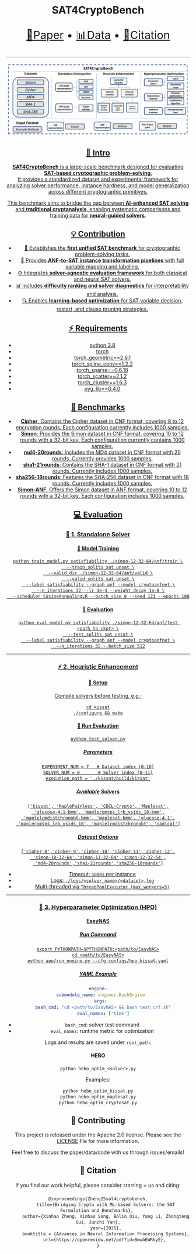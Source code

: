 <div align="center">
    <h1> <a>SAT4CryptoBench</a></h1>
  <p align="center" style="font-size: 30px">
    <a href="https://openreview.net/pdf?id=BmwbEWRkyE">📃Paper</a> • 
    <a href="https://www.kaggle.com/datasets/35ed67ea30fb819f1dbd3b1cbae9c0cb2fd401e6ad7c181497ac2e5cf88d0823">📊Data</a> • 
    <a href="#-citation">📖Citation
  </p>
        
---
        
![image-20251023204613074](assets/overview.png)

## 🏃 Intro

**SAT4CryptoBench** is a large-scale benchmark designed for evaluating **SAT-based cryptographic problem-solving**.  
It provides a standardized dataset and experimental framework for analyzing solver performance, instance hardness, and model generalization across different cryptographic primitives.  

This benchmark aims to bridge the gap between **AI-enhanced SAT solving** and **traditional cryptanalysis**, enabling systematic comparisons and training data for **neural-guided solvers**.

## 💡 Contribution
- 🧩 Establishes the **first unified SAT benchmark** for cryptographic problem-solving tasks.  
- 🧠 Provides **ANF-to-SAT instance transformation pipelines** with full variable mapping and labeling.  
- ⚙️ Integrates **solver-agnostic evaluation framework** for both classical and neural SAT solvers.  
- 📊 Includes **difficulty ranking and solver diagnostics** for interpretability and analysis.  
- 🔍 Enables **learning-based optimization** for SAT variable decision, restart, and clause pruning strategies.

## ⚡ Requirements
- python 3.8  
- torch  
- torch_geometric==2.6.1  
- torch_spline_conv==1.2.2  
- torch_sparse==0.6.18  
- torch_scatter==2.1.2  
- torch_cluster==1.6.3  
- pyg_lib==0.4.0  

## 📁 Benchmarks

- **Cipher**: Contains the Cipher dataset in CNF format, covering 8 to 12 encryption rounds. Each configuration currently includes 1000 samples.
- **Simon**: Provides the Simon dataset in CNF format, covering 10 to 12 rounds with a 32-bit key. Each configuration currently contains 1000 samples.
- **md4-20rounds**: Includes the MD4 dataset in CNF format with 20 rounds. Currently provides 1000 samples.
- **sha1-21rounds**: Contains the SHA-1 dataset in CNF format with 21 rounds. Currently includes 1000 samples.
- **sha256-18rounds**: Features the SHA-256 dataset in CNF format with 18 rounds. Currently includes 1000 samples.
- **Simon-ANF**: Offers the Simon dataset in ANF format, covering 10 to 12 rounds with a 32-bit key. Each configuration includes 1000 samples.

## 💻 Evaluation

### 🧩 1. Standalone Solver

#### 🧠 Model Training

```shell
python train_model.py satisfiability ./simon-12-32-64/anf/train \
  --train_splits sat unsat \
  --valid_dir ./simon-12-32-64/anf/valid \
  --valid_splits sat unsat \
  --label satisfiability --graph anf --model cryptoanfnet \
  --n_iterations 32 --lr 1e-4 --weight_decay 1e-8 \
  --scheduler CosineAnnealingLR --batch_size 8 --seed 123 --epochs 100
```

#### 🧪 Evaluation

```shell
python eval_model.py satisfiability ./simon-12-32-64/anf/test <path_to_ckpt> \
  --test_splits sat unsat \
  --label satisfiability --graph anf --model cryptoanfnet \
  --n_iterations 32 --batch_size 512
```

------

### ⚡ 2. Heuristic Enhancement

#### 🧰 Setup

Compile solvers before testing, e.g.:

```shell
cd kissat
./configure && make
```

#### 🚀 Run Evaluation

```shell
python test_solver.py
```

##### Parameters

```
EXPERIMENT_NUM = 7   # Dataset index (0–10)
SOLVER_NUM = 0       # Solver index (0–11)
execution_path = './kissat/build/kissat'
```

##### Available Solvers

```
['kissat', 'MaplePainless', 'CDCL-Crypto', 'Maplesat',
 'glucose-4.1-bmm', 'maplecomsps_lrb_vsids_18-bmm',
 'maplelcmdistchronobt-bmm', 'maplesat-bmm', 'glucose-4.1',
 'maplecomsps_lrb_vsids_18', 'maplelcmdistchronobt', 'cadical']
```

##### Dataset Options

```
['cipher-8','cipher-9','cipher-10','cipher-11','cipher-12',
 'simon-10-32-64','simon-11-32-64','simon-12-32-64',
 'md4-20rounds','sha1-21rounds','sha256-18rounds']
```

- Timeout: `5000s` per instance
- Logs: `./logs/<solver_name>/<dataset>.log`
- Multi-threaded via `ThreadPoolExecutor (max_workers=5)`

------

### 🔧 3. Hyperparameter Optimization (HPO)

#### EasyNAS

##### Run Command

```shell
export PYTHONPATH=$PYTHONPATH:<path/to/EasyNAS>
cd <path/to/EasyNAS>
python app/run_engine.py --cfg configs/hpo_kissat.yaml
```

##### YAML Example

```yaml
engine:
  submodule_name: engines.BashEngine
  args:
    bash_cmd: "cd <path/to/EasyNAS> && bash test_cnf.sh"
    eval_names: ['time']
```

- `bash_cmd`: solver test command
- `eval_names`: runtime metric for optimization

Logs and results are saved under `root_path`.

#### HEBO

```shell
python hebo_optim_<solver>.py
```

Examples:

```shell
python hebo_optim_kissat.py
python hebo_optim_maplesat.py
python hebo_optim_cryptosat.py
```

## 📧 Contributing
This project is released under the Apache 2.0 license. Please see the [LICENSE](./LICENSE) file for more information.

Feel free to discuss the paper/data/code with us through issues/emails!
## 📖 Citation

If you find our work helpful, please consider starring ⭐ us and citing:

```{bibtex}
@inproceedings{Zheng25sat4cryptobench,
      title={Bridging Crypto with ML-based Solvers: the SAT Formulation and Benchmarks}, 
      author={Xinhao Zheng, Xinhao Song, Bolin Qiu, Yang Li, Zhongteng Gui, Junchi Yan},
      year={2025},
      booktitle = {Advances in Neural Information Processing Systems},
      url={https://openreview.net/pdf?id=BmwbEWRkyE}, 
}
```
